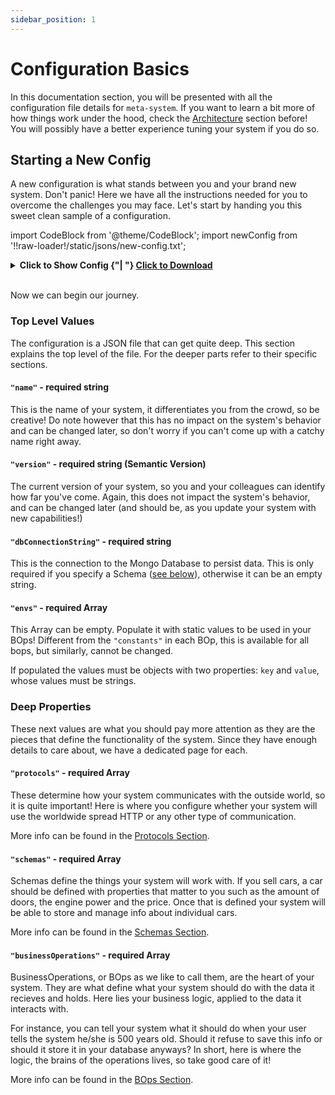 ```yaml
---
sidebar_position: 1
---
```


# Configuration Basics
In this documentation section, you will be presented with all the configuration file details for `meta-system`. If you want to learn a bit more of how things work under the hood, check the [Architecture](../architecture/software-design.md) section before! You will possibly have a better experience tuning your system if you do so.

## Starting a New Config
A new configuration is what stands between you and your brand new system. Don't panic! Here we have all the instructions needed for you to overcome the challenges you may face. Let's start by handing you this sweet clean sample of a configuration.

import CodeBlock from '@theme/CodeBlock';
import newConfig from '!!raw-loader!/static/jsons/new-config.txt';

<details>
  <summary><b>Click to Show Config {"| "}
  <a href="pathname:///jsons/new-config.txt" download="new-config.json">Click to Download</a>
</b></summary>
<CodeBlock className="language-json">{newConfig}</CodeBlock>
</details><br/>

Now we can begin our journey.

### Top Level Values
The configuration is a JSON file that can get quite deep. This section explains the top level of the file. For the deeper parts refer to their specific sections.

#### `"name"` - required string
This is the name of your system, it differentiates you from the crowd, so be creative! Do note however that this has no impact on the system's behavior and can be changed later, so don't worry if you can't come up with a catchy name right away.
 
#### `"version"` - required string (Semantic Version)
The current version of your system, so you and your colleagues can identify how far you've come. Again, this does not impact the system's behavior, and can be changed later (and should be, as you update your system with new capabilities!)

#### `"dbConnectionString"` - required string
This is the connection to the Mongo Database to persist data. This is only required if you specify a Schema ([see below](#schemas)), otherwise it can be an empty string.

#### `"envs"` - required Array
This Array can be empty. Populate it with static values to be used in your BOps! Different from the `"constants"` in each BOp, this is available for all bops, but similarly, cannot be changed.

If populated the values must be objects with two properties: `key` and `value`, whose values must be strings.

### Deep Properties
These next values are what you should pay more attention as they are the pieces that define the functionality of the system. Since they have enough details to care about, we have a dedicated page for each.

#### `"protocols"` - required Array
These determine how your system communicates with the outside world, so it is quite important! Here is where you configure whether your system will use the worldwide spread HTTP or any other type of communication.
 
More info can be found in the [Protocols Section](./protocol-config).
 
#### `"schemas"` - required Array
Schemas define the things your system will work with. If you sell cars, a car should be defined with properties that matter to you such as the amount of doors, the engine power and the price. Once that is defined your system will be able to store and manage info about individual cars.
 
More info can be found in the [Schemas Section](./schema-config).
 
#### `"businessOperations"` - required Array
BusinessOperations, or BOps as we like to call them, are the heart of your system. They are what define what your system should do with the data it recieves and holds. Here lies your business logic, applied to the data it interacts with.

For instance, you can tell your system what it should do when your user tells the system he/she is 500 years old. Should it refuse to save this info or should it store it in your database anyways? In short, here is where the logic, the brains of the operations lives, so take good care of it!

More info can be found in the [BOps Section](./bops/bops).
